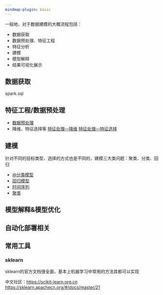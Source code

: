 ```yaml
---
mindmap-plugin: basic
---
```



一般地，对于数据建模的大概流程包括：

- 数据获取
- 数据预处理、特征工程
- 特征分析
- 建模
- 模型解释
- 结果可视化展示


## 数据获取
spark.sql



## 特征工程/数据预处理
- [数据预处理](Features&Data/数据预处理.md)
- 降维、特征选择等 [特征处理—降维](Features&Data/特征处理—降维.md)    [特征处理—特征选择](Features&Data/特征处理—特征选择.md)




## 建模
针对不同的目标类型，选择的方式也是不同的，建模三大类问题：聚类、分类、回归

- [@分类模型](Classification/@分类模型.md)
- [回归模型](Regression/回归模型.md)
- [时间序列](时间序列/时间序列.md)
- [聚类](Cluster/聚类.md)

## 模型解释&模型优化



## 自动化部署相关


## 常用工具

### sklearn
sklearn的官方文档很全面，基本上机器学习中常用的方法其都可以实现

中文社区：https://scikit-learn.org.cn
https://sklearn.apachecn.org/#/docs/master/21

